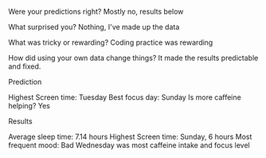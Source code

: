 Were your predictions right?
Mostly no, results below

What surprised you?
Nothing, I've made up the data 

What was tricky or rewarding?
Coding practice was rewarding

How did using your own data change things?
It made the results predictable and fixed. 


Prediction

Highest Screen time: Tuesday
Best focus day: Sunday
Is more caffeine helping?
Yes

Results

Average sleep time:  7.14  hours
Highest Screen time:  Sunday, 6  hours
Most frequent mood: Bad
Wednesday was most caffeine intake and focus level